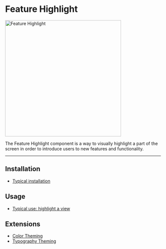# Feature Highlight

<div class="article__asset article__asset--screenshot">
  <img src="docs/assets/feature_highlight.png" alt="Feature Highlight" width="375">
</div>

The Feature Highlight component is a way to visually highlight a part of the screen in order to introduce users to new features and functionality.

<!-- design-and-api -->

<!-- toc -->

- - -

## Installation

- [Typical installation](../../../docs/component-installation.md)

## Usage

- [Typical use: highlight a view](typical-use-highlight-a-view.md)

## Extensions

- [Color Theming](color-theming.md)
- [Typography Theming](typography-theming.md)
